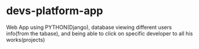 # devs-platform-app
Web App using PYTHON(Django), database
viewing different users info(from the tabase), and being able to click on specific developer to all his works(projects)
